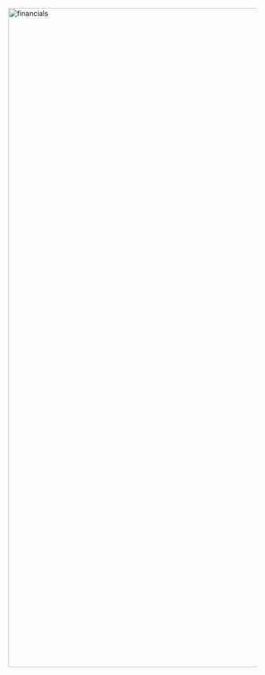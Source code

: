 
<img width="1188" height="1334" alt="financials" src="https://github.com/user-attachments/assets/ad4fc9b3-25c8-4bce-9a3a-9615570f72ff" />
